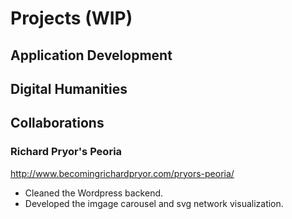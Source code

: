 # Projects (WIP)

## Application Development

## Digital Humanities

## Collaborations
### Richard Pryor's Peoria
http://www.becomingrichardpryor.com/pryors-peoria/
- Cleaned the Wordpress backend.
- Developed the imgage carousel and svg network visualization.
